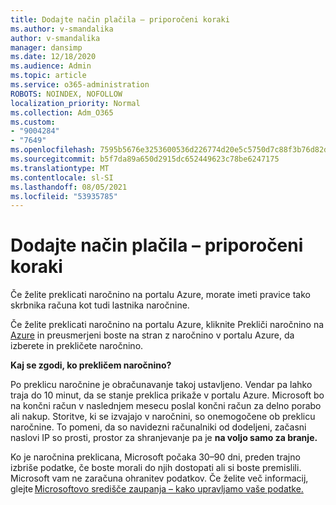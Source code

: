 ```yaml
---
title: Dodajte način plačila – priporočeni koraki
ms.author: v-smandalika
author: v-smandalika
manager: dansimp
ms.date: 12/18/2020
ms.audience: Admin
ms.topic: article
ms.service: o365-administration
ROBOTS: NOINDEX, NOFOLLOW
localization_priority: Normal
ms.collection: Adm_O365
ms.custom:
- "9004284"
- "7649"
ms.openlocfilehash: 7595b5676e3253600536d226774d20e5c5750d7c88f3b76d82d82c320fb295a8
ms.sourcegitcommit: b5f7da89a650d2915dc652449623c78be6247175
ms.translationtype: MT
ms.contentlocale: sl-SI
ms.lasthandoff: 08/05/2021
ms.locfileid: "53935785"
---
```

# <a name="add-payment-method---recommended-steps"></a>Dodajte način plačila – priporočeni koraki

Če želite preklicati naročnino na portalu Azure, morate imeti pravice tako skrbnika računa kot tudi lastnika naročnine. 

Če želite preklicati naročnino na portalu Azure, kliknite  Prekliči naročnino na [Azure](https://ms.portal.azure.com/#blade/Microsoft_Azure_Billing/SubscriptionsBlade) in preusmerjeni boste na stran z naročnino v portalu Azure, da izberete in prekličete naročnino. 

**Kaj se zgodi, ko prekličem naročnino?** 

Po preklicu naročnine je obračunavanje takoj ustavljeno. Vendar pa lahko traja do 10 minut, da se stanje preklica prikaže v portalu Azure. Microsoft bo na končni račun v naslednjem mesecu poslal končni račun za delno porabo ali nakup. Storitve, ki se izvajajo v naročnini, so onemogočene ob preklicu naročnine. To pomeni, da so navidezni računalniki od dodeljeni, začasni naslovi IP so prosti, prostor za shranjevanje pa je **na voljo samo za branje.** 

Ko je naročnina preklicana, Microsoft počaka 30–90 dni, preden trajno izbriše podatke, če boste morali do njih dostopati ali si boste premislili. Microsoft vam ne zaračuna ohranitev podatkov. Če želite več informacij, glejte [Microsoftovo središče zaupanja – kako upravljamo vaše podatke.](https://www.microsoft.com/trust-center/privacy/data-management#leave)



